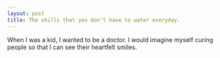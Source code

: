 ```yaml
---
layout: post
title: The skills that you don't have to water everyday.
---
```


When I was a kid, I wanted to be a doctor. I would imagine myself curing people so that I can see their heartfelt smiles.